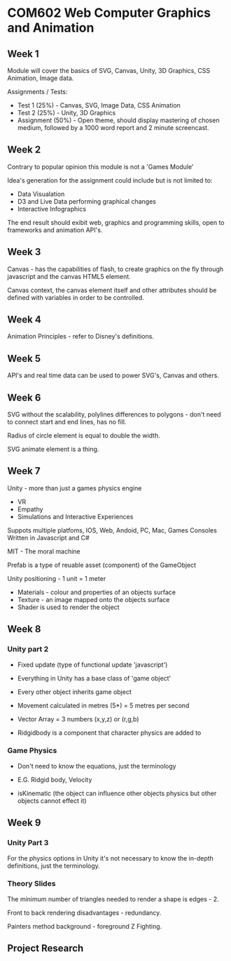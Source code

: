 # COM602 Web Computer Graphics and Animation 


## Week 1

Module will cover the basics of SVG, Canvas, Unity, 3D Graphics, CSS Animation, Image data. 

Assignments / Tests: 

* Test 1 (25%) - Canvas, SVG, Image Data, CSS Animation
* Test 2 (25%) - Unity, 3D Graphics 
* Assignment (50%) - Open theme, should display mastering of chosen medium, followed by a 1000 word report and 2 minute screencast. 

## Week 2

Contrary to popular opinion this module is not a 'Games Module' 

Idea's generation for the assignment could include but is not limited to: 

* Data Visualation 
* D3 and Live Data performing graphical changes 
* Interactive Infographics 

The end result should exibit web, graphics and programming skills, open to frameworks and animation API's. 

## Week 3

Canvas - has the capabilities of flash, to create graphics on the fly through javascript and the canvas HTML5 element.

Canvas context, the canvas element itself and other attributes should be defined with variables in order to be controlled. 

## Week 4 

Animation Principles  - refer to Disney's definitions. 

## Week 5 

API's and real time data can be used to power SVG's, Canvas and others. 

## Week 6 

SVG without the scalability, polylines differences to polygons - don't need to connect start and end lines, has no fill.

Radius of circle element is equal to double the width.

SVG animate element is a thing. 

## Week 7

Unity - more than just a games physics engine
- VR 
- Empathy 
- Simulations and Interactive Experiences 

Suppots multiple platfoms, IOS, Web, Andoid, PC, Mac, Games Consoles
Written in Javascript and C#

MIT - The moral machine 

Prefab is a type of reuable asset (component) of the GameObject 

Unity positioning - 1 unit = 1 meter 

* Materials - colour and properties of an objects surface 
* Texture - an image mapped onto the objects surface 
* Shader is used to render the object 

## Week 8 

### Unity part 2

* Fixed update (type of functional update 'javascript')
* Everything in Unity has a base class of 'game object' 
* Every other object inherits game object 

* Movement calculated in metres (5*) = 5 metres per second 
* Vector Array = 3 numbers (x,y,z) or (r,g,b)
* Ridgidbody is a component that character physics are added to 

### Game Physics 

* Don't need to know the equations, just the terminology 
* E.G. Ridgid body, Velocity

* isKinematic (the object can influence other objects physics but other objects cannot effect it)

## Week 9 
### Unity Part 3 

For the physics options in Unity it's not necessary to know the in-depth definitions, just the terminology. 

### Theory Slides 

The minimum number of triangles needed to render a shape is edges - 2. 

Front to back rendering disadvantages - redundancy. 

Painters method background - foreground Z Fighting. 



## Project Research 

